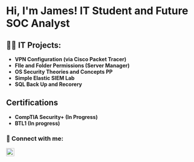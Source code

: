 <h1>Hi, I'm James! 
  IT Student and Future SOC Analyst
<h2>👨‍💻 IT Projects:</h2>

- <b>VPN Configuration (via Cisco Packet Tracer) 
- <b>FIle and Folder Permissions (Server Manager)</b>
- <b>OS Security Theories and Concepts PP </b>
- <b>Simple Elastic SIEM Lab</b>
- <b>SQL Back Up and Recorery</b>

<h2> Certifications </h2>

  - <b>CompTIA Security+ (In Progress)
  - <b>BTL1 (In progress)</b>

<h3> 🤳 Connect with me:</h2>

[<img align="left" alt="jdarlin91 | LinkedIn" width="22px" src="https://cdn.jsdelivr.net/npm/simple-icons@v3/icons/linkedin.svg" />][linkedin]

[linkedin]: https://www.linkedin.com/in/james-darling-432348255/


